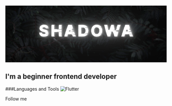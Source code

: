   ![Header](https://github.com/Shadowa123Baran/shadowa123baran/blob/main/static.png?raw=true)

  ## I'm a beginner frontend developer
  
  ###Languages and Tools
  ![Flutter](https://img.shields.io/badge/-Flutter-<COLOR>)
  
  Follow me
